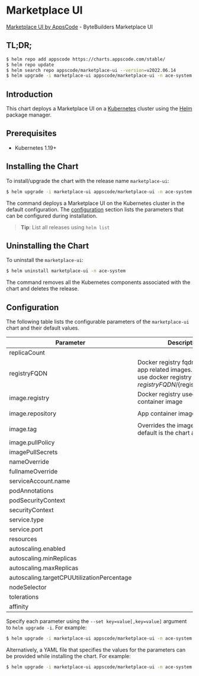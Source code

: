 # Marketplace UI

[Marketplace UI by AppsCode](https://github.com/bytebuilders) - ByteBuilders Marketplace UI

## TL;DR;

```bash
$ helm repo add appscode https://charts.appscode.com/stable/
$ helm repo update
$ helm search repo appscode/marketplace-ui --version=v2022.06.14
$ helm upgrade -i marketplace-ui appscode/marketplace-ui -n ace-system --create-namespace --version=v2022.06.14
```

## Introduction

This chart deploys a Marketplace UI on a [Kubernetes](http://kubernetes.io) cluster using the [Helm](https://helm.sh) package manager.

## Prerequisites

- Kubernetes 1.19+

## Installing the Chart

To install/upgrade the chart with the release name `marketplace-ui`:

```bash
$ helm upgrade -i marketplace-ui appscode/marketplace-ui -n ace-system --create-namespace --version=v2022.06.14
```

The command deploys a Marketplace UI on the Kubernetes cluster in the default configuration. The [configuration](#configuration) section lists the parameters that can be configured during installation.

> **Tip**: List all releases using `helm list`

## Uninstalling the Chart

To uninstall the `marketplace-ui`:

```bash
$ helm uninstall marketplace-ui -n ace-system
```

The command removes all the Kubernetes components associated with the chart and deletes the release.

## Configuration

The following table lists the configurable parameters of the `marketplace-ui` chart and their default values.

|                 Parameter                  |                                                             Description                                                              |           Default           |
|--------------------------------------------|--------------------------------------------------------------------------------------------------------------------------------------|-----------------------------|
| replicaCount                               |                                                                                                                                      | <code>1</code>              |
| registryFQDN                               | Docker registry fqdn used to pull app related images. Set this to use docker registry hosted at ${registryFQDN}/${registry}/${image} | <code>ghcr.io</code>        |
| image.registry                             | Docker registry used to pull app container image                                                                                     | <code>appscode</code>       |
| image.repository                           | App container image                                                                                                                  | <code>marketplace-ui</code> |
| image.tag                                  | Overrides the image tag whose default is the chart appVersion.                                                                       | <code>""</code>             |
| image.pullPolicy                           |                                                                                                                                      | <code>Always</code>         |
| imagePullSecrets                           |                                                                                                                                      | <code>[]</code>             |
| nameOverride                               |                                                                                                                                      | <code>""</code>             |
| fullnameOverride                           |                                                                                                                                      | <code>""</code>             |
| serviceAccount.name                        |                                                                                                                                      | <code>""</code>             |
| podAnnotations                             |                                                                                                                                      | <code>{}</code>             |
| podSecurityContext                         |                                                                                                                                      | <code>{}</code>             |
| securityContext                            |                                                                                                                                      | <code>{}</code>             |
| service.type                               |                                                                                                                                      | <code>ClusterIP</code>      |
| service.port                               |                                                                                                                                      | <code>80</code>             |
| resources                                  |                                                                                                                                      | <code>{}</code>             |
| autoscaling.enabled                        |                                                                                                                                      | <code>false</code>          |
| autoscaling.minReplicas                    |                                                                                                                                      | <code>1</code>              |
| autoscaling.maxReplicas                    |                                                                                                                                      | <code>100</code>            |
| autoscaling.targetCPUUtilizationPercentage |                                                                                                                                      | <code>80</code>             |
| nodeSelector                               |                                                                                                                                      | <code>{}</code>             |
| tolerations                                |                                                                                                                                      | <code>[]</code>             |
| affinity                                   |                                                                                                                                      | <code>{}</code>             |


Specify each parameter using the `--set key=value[,key=value]` argument to `helm upgrade -i`. For example:

```bash
$ helm upgrade -i marketplace-ui appscode/marketplace-ui -n ace-system --create-namespace --version=v2022.06.14 --set replicaCount=1
```

Alternatively, a YAML file that specifies the values for the parameters can be provided while
installing the chart. For example:

```bash
$ helm upgrade -i marketplace-ui appscode/marketplace-ui -n ace-system --create-namespace --version=v2022.06.14 --values values.yaml
```
